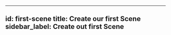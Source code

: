 ---
id: first-scene
title: Create our first Scene
sidebar_label: Create out first Scene
-------------------------------------
